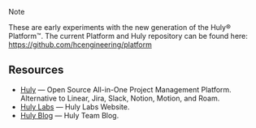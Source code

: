 > [!NOTE]  
> These are early experiments with the new generation of the Huly® Platform™.
> The current Platform and Huly repository can be found here: https://github.com/hcengineering/platform

## Resources

- [Huly](https://huly.io) &mdash; Open Source All-in-One Project Management Platform. Alternative to Linear, Jira, Slack, Notion, Motion, and Roam.
- [Huly Labs](https://hulylabs.com) &mdash; Huly Labs Website.
- [Huly Blog](https://huly.blog) &mdash; Huly Team Blog.
